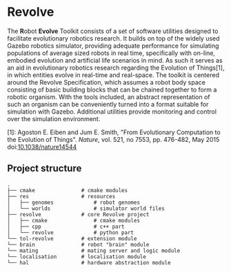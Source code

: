 # Revolve

The **R**obot **Evolve** Toolkit consists of a set of software
utilities designed to facilitate evolutionary robotics research. It builds
on top of the widely used Gazebo robotics simulator, providing adequate
performance for simulating populations of average sized robots in real time,
specifically with on-line, embodied evolution and artificial life scenarios in
mind. As such it serves as an aid in evolutionary robotics research regarding
the Evolution of Things[1], in which entities evolve in real-time and
real-space. The toolkit is centered around the Revolve Specification, which
assumes a robot body space consisting of basic building blocks that can be
chained together to form a robotic organism. With the tools included, an
abstract representation of such an organism can be conveniently turned into a
format suitable for simulation with Gazebo. Additional utilities provide
monitoring and control over the simulation environment.

[1]: Agoston E. Eiben and Jum E. Smith, "From Evolutionary Computation to the
Evolution of Things". *Nature*, vol. 521, no 7553, pp. 476-482, May 2015 
doi:[10.1038/nature14544](http://www.cs.vu.nl/%7Egusz/papers/2015-From%20evolutionary%20computation%20to%20the%20evolution%20of%20things.pdf)

## Project structure

```
.
├── cmake               # cmake modules
├── res                 # resources
│   ├── genomes             # robot genomes
│   └── worlds              # simulator world files
├── revolve             # core Revolve project
│   ├── cmake               # cmake modules
│   ├── cpp                 # c++ part
│   └── revolve             # python part
└── tol-revolve         # extension module
└── brain               # robot "brain" module
└── mating              # mating server and logic module
└── localisation        # localisation module
└── hal                 # hardware abstraction module
```
